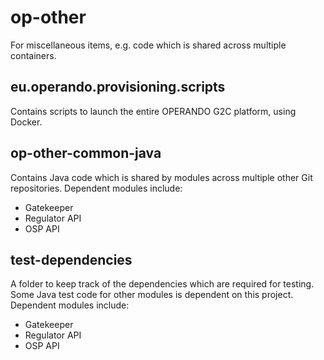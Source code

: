 # op-other
For miscellaneous items, e.g. code which is shared across multiple containers.

## eu.operando.provisioning.scripts
Contains scripts to launch the entire OPERANDO G2C platform, using Docker.

## op-other-common-java
Contains Java code which is shared by modules across multiple other Git repositories. Dependent modules include:
* Gatekeeper
* Regulator API
* OSP API

## test-dependencies
A folder to keep track of the dependencies which are required for testing. Some Java test code for other modules is dependent on this project. Dependent modules include:
* Gatekeeper
* Regulator API
* OSP API